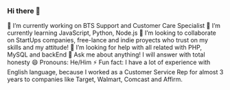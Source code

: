 ### Hi there 👋
🔭 I’m currently working on BTS Support and Customer Care Specialist
🌱 I’m currently learning JavaScript, Python, Node.js
👯 I’m looking to collaborate on StartUps companies, free-lance and indie proyects who trust on my skills and my attitude!
🤔 I’m looking for help with all related with PHP, MySQL and backEnd
💬 Ask me about anything! I will answer with total honesty
😄 Pronouns: He/Him
⚡ Fun fact: I have a lot of experience with English language, because I worked as a Customer Service Rep for almost 3 years to companies like Target, Walmart, Comcast and Affirm.
